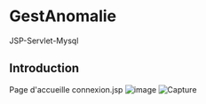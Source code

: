 # GestAnomalie
JSP-Servlet-Mysql
## Introduction
Page d'accueille connexion.jsp
![image](https://user-images.githubusercontent.com/45466806/59231327-2f0ba580-8bd8-11e9-893b-3717a6cdbb82.png)
![Capture](https://user-images.githubusercontent.com/45466806/59231457-a2151c00-8bd8-11e9-9ba3-6629f6563f60.PNG)


